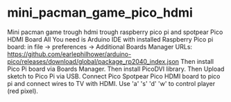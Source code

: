 # mini_pacman_game_pico_hdmi
Mini pacman game trough hdmi trough raspberry pico pi and spotpear Pico HDMI Board
All You need is Arduino IDE with installed Raspberry Pico pi board:
in file -> preferences -> Additional Boards Manager URLs:
https://github.com/earlephilhower/arduino-pico/releases/download/global/package_rp2040_index.json
Then install Pico Pi board via Boards Manager.
Then install PicoDVI library.
Then Upload sketch to Pico Pi via USB.
Connect Pico Spotpear Pico HDMI board to pico pi and connect wires to TV with HDMI.
Use 'a' 's' 'd' 'w' to control player (red pixel).

